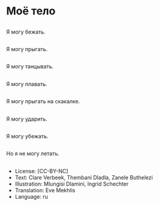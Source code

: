 # Моё тело

##
Я могу бежать.

##
Я могу прыгать.

##
Я могу танцывать.

##
Я могу плавать.

##
Я могу прыгать на скакалке.

##
Я могу ударить.

##
Я могу убежать.

##
Но я не могу летать.

##
* License: [CC-BY-NC]
* Text: Clare Verbeek, Thembani Dladla, Zanele Buthelezi
* Illustration: Mlungisi Dlamini, Ingrid Schechter
* Translation: Eve Mekhlis
* Language: ru
